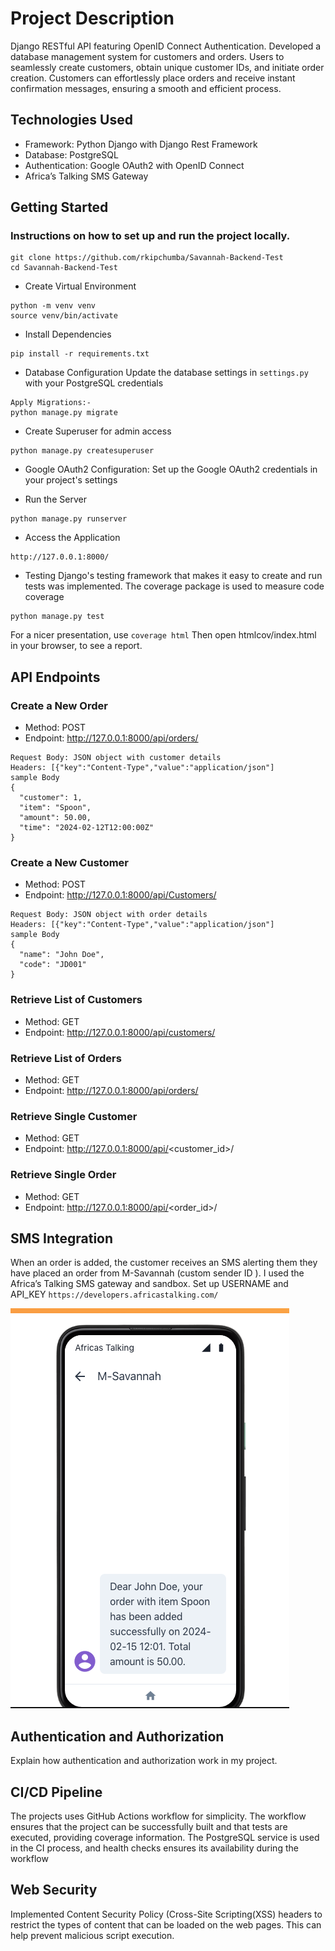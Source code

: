 # Project Description
Django RESTful API featuring OpenID Connect Authentication. Developed a database management system for customers and orders. Users to seamlessly create customers, obtain unique customer IDs, and initiate order creation. Customers can effortlessly place orders and receive instant confirmation messages, ensuring a smooth and efficient process.

## Technologies Used
- Framework: Python Django with Django Rest Framework
- Database: PostgreSQL
- Authentication: Google OAuth2 with OpenID Connect
- Africa’s Talking SMS Gateway

## Getting Started

### Instructions on how to set up and run the project locally.
```
git clone https://github.com/rkipchumba/Savannah-Backend-Test
cd Savannah-Backend-Test
```

- Create Virtual Environment
```
python -m venv venv
source venv/bin/activate
```

- Install Dependencies
```
pip install -r requirements.txt
```

- Database Configuration
Update the database settings in `settings.py` with your PostgreSQL credentials
```
Apply Migrations:- 
python manage.py migrate
```

- Create Superuser for admin access
```
python manage.py createsuperuser
```
- Google OAuth2 Configuration:
Set up the Google OAuth2 credentials in your project's settings

- Run the Server
```
python manage.py runserver
```

- Access the Application
```
http://127.0.0.1:8000/
```
- Testing
Django's testing framework that makes it easy to create and 
run tests was implemented. 
The coverage package is used to measure code coverage
```
python manage.py test
```
For a nicer presentation, use `coverage html` Then open htmlcov/index.html in your browser, to see a report.




## API Endpoints
### Create a New Order
- Method: POST
- Endpoint: http://127.0.0.1:8000/api/orders/
```
Request Body: JSON object with customer details
Headers: [{"key":"Content-Type","value":"application/json"]
sample Body
{
  "customer": 1,
  "item": "Spoon",
  "amount": 50.00,
  "time": "2024-02-12T12:00:00Z"
}
```
### Create a New Customer
- Method: POST
- Endpoint: http://127.0.0.1:8000/api/Customers/
```
Request Body: JSON object with order details
Headers: [{"key":"Content-Type","value":"application/json"]
sample Body
{
  "name": "John Doe",
  "code": "JD001"
}
```


### Retrieve List of Customers
- Method: GET
- Endpoint: http://127.0.0.1:8000/api/customers/

### Retrieve List of Orders
- Method: GET
- Endpoint: http://127.0.0.1:8000/api/orders/

### Retrieve Single Customer
- Method: GET
- Endpoint: http://127.0.0.1:8000/api/<customer_id>/

### Retrieve Single Order 
- Method: GET
- Endpoint: http://127.0.0.1:8000/api/<order_id>/

## SMS Integration

 When an order is added, the customer receives an SMS alerting them they
 have placed an order from M-Savannah (custom sender ID ).
 I used the Africa’s Talking SMS gateway and sandbox. Set up USERNAME and API_KEY
`https://developers.africastalking.com/`

![Sample SMS Response in Africa’s Talking Simulator ](customers_orders/img/sms_test.png)



## Authentication and Authorization

Explain how authentication and authorization work in my project.


## CI/CD Pipeline

The projects uses  GitHub Actions workflow for simplicity. The workflow 
ensures that the project can be successfully built and that tests are executed, 
providing coverage information. The PostgreSQL service is used in the CI 
process, and health checks ensures its availability during the workflow

## Web Security 

Implemented Content Security Policy (Cross-Site Scripting(XSS) headers 
to restrict the types of content that can be loaded on the web pages. 
This can help prevent malicious script execution.


